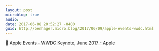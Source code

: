 ```yaml
---
layout: post
microblog: true
audio: 
date: 2017-06-08 20:52:27 -0400
guid: http://benhager.micro.blog/2017/06/09/apple-events-wwdc.html
---
```

📱 [Apple Events - WWDC Keynote, June 2017 - Apple](https://www.apple.com/apple-events/june-2017/)
